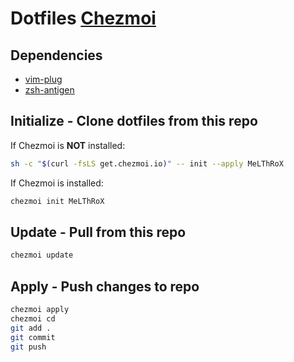# Dotfiles [Chezmoi](https://www.chezmoi.io)

## Dependencies

- [vim-plug](https://github.com/junegunn/vim-plug)
- [zsh-antigen](https://github.com/zsh-users/antigen)

## **Initialize** - Clone dotfiles from this repo
If Chezmoi is **NOT** installed:
```bash
sh -c "$(curl -fsLS get.chezmoi.io)" -- init --apply MeLThRoX
```
If Chezmoi is installed:
```bash
chezmoi init MeLThRoX
```

## **Update** - Pull from this repo
```bash
chezmoi update
```

## **Apply** - Push changes to repo
```bash
chezmoi apply
chezmoi cd
git add .
git commit
git push
```
